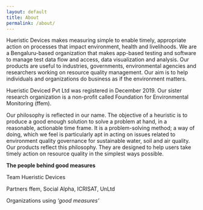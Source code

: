 ```yaml
---
layout: default
title: About
permalink: /about/
---
```


Hueristic Devices makes measuring simple to enable timely, appropriate action on processes that impact environment, health and livelihoods. We are a Bengaluru-based organization that makes app-based testing and software to manage test data flow and access, data visualization and analysis. Our products are useful to industries, governments, environmental agencies and researchers working on resource quality management. Our aim is to help individuals and organizations do business as if the environment matters.

 

 Hueristic Deviced Pvt Ltd was registered in December 2019. Our sister research organization is a non-profit called Foundation for Environmental Monitoring (ffem).

 

Our philosophy is reflected in our name. The objective of a heuristic is to produce a good enough solution to solve a problem at hand, in a reasonable, actionable time frame. It is a problem-solving method; a way of doing, which we feel is particularly apt in acting on issues related to environment quality governance for sustainable water, soil and air quality. Our products reflect this philosophy. They are designed to help users take timely action on resource quality in the simplest ways possible.


**The people behind good measures**

Team Hueristic Devices

Partners ffem, Social Alpha, ICRISAT, UnLtd

Organizations using <em>&lsquo;good measures&rsquo;</em>
